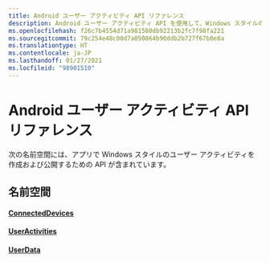 ```yaml
---
title: Android ユーザー アクティビティ API リファレンス
description: Android ユーザー アクティビティ API を使用して、Windows スタイルのユーザー アクティビティを作成および発行します。
ms.openlocfilehash: f26c7b4554d71a981580db92213b2fc7f98fa221
ms.sourcegitcommit: 79c254e48c00d7a050864b90ddb2b727f67b0e8a
ms.translationtype: HT
ms.contentlocale: ja-JP
ms.lasthandoff: 01/27/2021
ms.locfileid: "98901510"
---
```

# <a name="android-user-activities-api-reference"></a>Android ユーザー アクティビティ API リファレンス

次の名前空間には、アプリで Windows スタイルのユーザー アクティビティを作成および公開するための API が含まれています。

## <a name="namespaces"></a>名前空間

#### <a name="connecteddevices"></a>[ConnectedDevices](/java/api/com.microsoft.connecteddevices)
#### <a name="useractivities"></a>[UserActivities](/java/api/com.microsoft.connecteddevices.userdata.useractivities)
#### <a name="userdata"></a>[UserData](/java/api/com.microsoft.connecteddevices.userdata)
